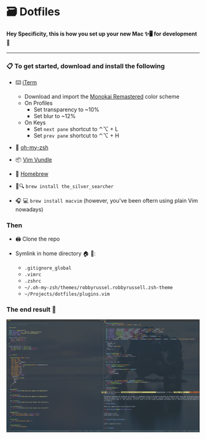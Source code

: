 # 🗃 Dotfiles 

#### Hey Specificity, this is how you set up your new Mac ✨🖥 for development 💼

---

### 📋 To get started, download and install the following

- ⌨️ [iTerm](https://www.iterm2.com/downloads.html)
  - Download and import the [Monokai Remastered](https://raw.githubusercontent.com/mbadolato/iTerm2-Color-Schemes/master/schemes/Monokai%20Remastered.itermcolors) color scheme
  - On Profiles
    - Set transparency to ~10%
    - Set blur to ~12%
  - On Keys
    - Set `next pane` shortcut to ⌃⌥ + L
    - Set `prev pane` shortcut to ⌃⌥ + H

- 💅 [oh-my-zsh](https://github.com/robbyrussell/oh-my-zsh) 

- 📦 [Vim Vundle](https://github.com/VundleVim/Vundle.vim)

- 🍺 [Homebrew](https://brew.sh/)

- 🥈🔍 `brew install the_silver_searcher`

- 🎧 💻 `brew install macvim` (however, you've been oftern using plain Vim nowadays)

### Then

- 🖨 Clone the repo

- Symlink in home directory 🏠 📂:
  - `.gitignore_global`
  - `.vimrc`
  - `.zshrc`
  - `~/.oh-my-zsh/themes/robbyrussel.robbyrussell.zsh-theme`
  - `~/Projects/dotfiles/plugins.vim`
  
  
### The end result 🚀

![Vim - Material-Monokai](./vim-material-monokai.png)

